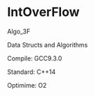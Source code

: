 # IntOverFlow

Algo_3F

Data Structs and Algorithms

Compile: GCC9.3.0

Standard: C++14

Optimime: O2
